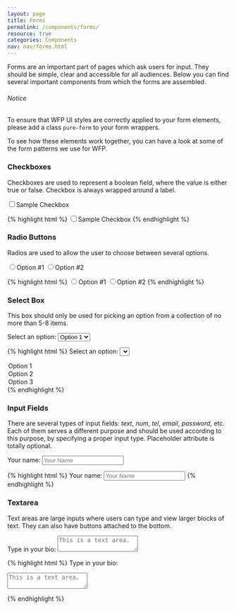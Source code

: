 ```yaml
---
layout: page
title: Forms
permalink: /components/forms/
resource: true
categories: Components
nav: nav/forms.html
---
```


Forms are an important part of pages which ask users for input. They should be simple, clear and accessible for all audiences. Below you can find several important components from which the forms are assembled.

<div class="notice">
  <h6>Notice</h6>
  <p>To ensure that WFP UI styles are correctly applied to your form elements, please add a class <code>pure-form</code> to your form wrappers.</p>
</div>

To see how these elements work together, you can have a look at some of the form patterns we use for WFP.

### Checkboxes
Checkboxes are used to represent a boolean field, where the value is either true or false. Checkbox is always wrapped around a label.

<div class="preview plain pure-form">
  <label class="input-checkbox" for="sample-1">
    <input type="checkbox" class="checkbox" id="sample-1">Sample Checkbox
  </label>
</div>

{% highlight html %}
<label class="input-checkbox" for="sample-1">
  <input type="checkbox" id="sample-1">Sample Checkbox
</label>
{% endhighlight %}

### Radio Buttons
Radios are used to allow the user to choose between several options.

<div class="preview plain pure-form">
  <label for="option-one" class="input-radio"><input id="option-one" class="radio" type="radio" name="options">Option #1</label>
  <label for="option-two" class="input-radio"><input id="option-two" class="radio" type="radio" name="options">Option #2</label>
</div>

{% highlight html %}
<label for="option-one" class="input-radio"><input id="option-one" class="radio" type="radio" name="options">Option #1</label>
<label for="option-two" class="input-radio"><input id="option-two" class="radio" type="radio" name="options">Option #2</label>
{% endhighlight %}

### Select Box
This box should only be used for picking an option from a collection of no more than 5-8 items.

<div class="preview plain pure-form">
  <label for="state">Select an option:</label>
  <select id="select" class="select">
    <option>Option 1</option>
    <option>Option 2</option>
    <option>Option 3</option>
  </select>
</div>

{% highlight html %}
<label for="state">Select an option:</label>
<select id="select" class="select">
  <option>Option 1</option>
  <option>Option 2</option>
  <option>Option 3</option>
</select>
{% endhighlight %}

### Input Fields
There are several types of input fields: _text_, _num_, _tel_, _email_, _password_, etc. Each of them serves a different purpose and should be used according to this purpose, by specifying a proper input type. Placeholder attribute is totally optional.

<div class="preview plain pure-form">
  <label for="name">Your name:</label>
  <input id="name" type="text" placeholder="Your Name">
</div>

{% highlight html %}
<label for="name">Your name:</label>
<input id="name" type="text" placeholder="Your Name">
{% endhighlight %}

### Textarea
Text areas are large inputs where users can type and view larger blocks of text. They can also have buttons attached to the bottom.

<div class="preview plain pure-form">
  <label for="big-text">Type in your bio:</label>
  <textarea id="big-text" placeholder="This is a text area." class="textarea size-large"></textarea>
</div>

{% highlight html %}
<label for="big-text">Type in your bio:</label>
<textarea id="big-text" placeholder="This is a text area." class="textarea size-large"></textarea>
{% endhighlight %}